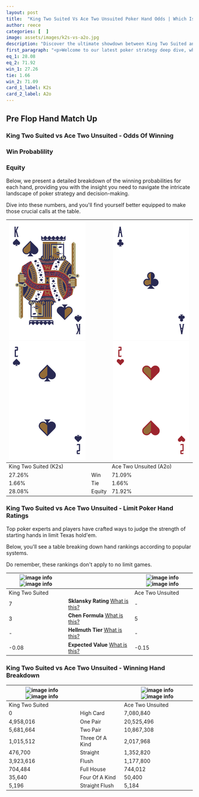 ```yaml
---
layout: post
title:  "King Two Suited Vs Ace Two Unsuited Poker Hand Odds | Which Is The Better Hand In Poker? A Complete Guide"
author: reece
categories: [  ]
image: assets/images/k2s-vs-a2o.jpg
description: "Discover the ultimate showdown between King Two Suited and Ace Two Unsuited in poker! Uncover the odds, strategies, and scenarios where one hand triumphs over the other. Get ready to up your poker game with this thrilling analysis."
first_paragraph: "<p>Welcome to our latest poker strategy deep dive, where we're pitting two distinct hands against each other in a high-stakes showdown: King Two Suited vs Ace Two Unsuited.</p><p>In the dynamic world of poker, every decision counts, and knowing which hand holds the upper hand is key to your success at the table.</p><p>In this article, we'll dissect these two hands, explore the scenarios where one dominates the other, and equip you with the knowledge to make strategic choices that can tip the odds in your favor.</p><p>Get ready to unravel the intriguing dynamics of these poker hands and elevate your game to new heights.</p>"
eq_1: 28.08
eq_2: 71.92
win_1: 27.26
tie: 1.66
win_2: 71.09
card_1_label: K2s
card_2_label: A2o
---
```




[comment]: # (sp0)

## Pre Flop Hand Match Up

<div class="table hand-ratings" markdown="1"> 



### King Two Suited vs Ace Two Unsuited - Odds Of Winning


  
<div class="row graphs"> 
<div class="col-lg-6">
    <h3>Win Probablility</h3>
    <canvas id="WinChart"></canvas>
</div>
<div class="col-lg-6">
    <h3>Equity</h3>
    <canvas id="EquityChart"></canvas>
</div>
</div>

  Below, we present a detailed breakdown of the winning probabilities for each hand, providing you with the insight you need to navigate the intricate landscape of poker strategy and decision-making. 

Dive into these numbers, and you'll find yourself better equipped to make those crucial calls at the table.


    
| ![image info](assets/images/hand1/k.png) ![image info](assets/images/hand1/2.png) |  | ![image info](assets/images/hand2/a.png) ![image info](assets/images/hand2/2o.png) |
| -------- | -------- | -------- |
| King Two Suited (K2s) |  | Ace Two Unsuited (A2o) |
| 27.26% | Win | 71.09% |
| 1.66% | Tie | 1.66% |
| 28.08% | Equity | 71.92% |




[comment]: # (sp1)



### King Two Suited vs Ace Two Unsuited - Limit Poker Hand Ratings

Top poker experts and players have crafted ways to judge the strength of starting hands in limit Texas hold'em. 

Below, you'll see a table breaking down hand rankings according to popular systems. 

Do remember, these rankings don't apply to no limit games.


    
| ![image info](https://www.riverpairs.com/assets/images/hand1/k.png) ![image info](https://www.riverpairs.com/assets/images/hand1/2.png) |  | ![image info](https://www.riverpairs.com/assets/images/hand2/a.png) ![image info](https://www.riverpairs.com/assets/images/hand2/2o.png) |
| -------- | -------- | -------- |
| King Two Suited |  | Ace Two Unsuited |
| 7 | **Sklansky Rating** [What is this?](/sklansky-rating-explained) | - |
| 3 | **Chen Formula** [What is this?](/chen-formula-explained) | 5 |
| - | **Hellmuth Tier** [What is this?](/Hellmuth-tier-explained) | - |
| -0.08 | **Expected Value** [What is this?](/expected-value-explained) | -0.15 |




[comment]: # (sp2)



### King Two Suited vs Ace Two Unsuited - Winning Hand Breakdown


    
| ![image info](https://www.riverpairs.com/assets/images/hand1/k.png) ![image info](https://www.riverpairs.com/assets/images/hand1/2.png) |  | ![image info](https://www.riverpairs.com/assets/images/hand2/a.png) ![image info](https://www.riverpairs.com/assets/images/hand2/2o.png) |
| -------- | -------- | -------- |
| King Two Suited |  | Ace Two Unsuited |
| 0 | High Card | 7,080,840 |
| 4,958,016 | One Pair | 20,525,496 |
| 5,681,664 | Two Pair | 10,867,308 |
| 1,015,512 | Three Of A Kind | 2,017,968 |
| 476,700 | Straight | 1,352,820 |
| 3,923,616 | Flush | 1,177,800 |
| 704,484 | Full House | 744,012 |
| 35,640 | Four Of A Kind | 50,400 |
| 5,196 | Straight Flush | 5,184 |




[comment]: # (sp3)



</div>

[comment]: # (sp4)



[comment]: # (sp5)

